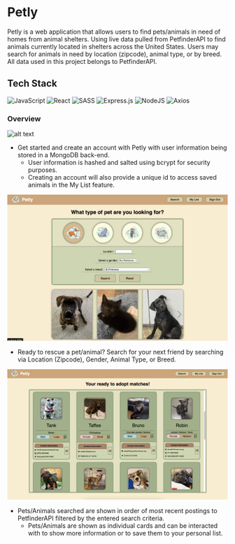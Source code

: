 # Petly
Petly is a web application that allows users to find pets/animals in need of homes from animal shelters. Using live data pulled from PetfinderAPI to find animals currently located in shelters across the United States. Users may search for animals in need by location (zipcode), animal type, or by breed. All data used in this project belongs to PetfinderAPI.

## Tech Stack
![JavaScript](https://img.shields.io/badge/javascript-%23323330.svg?style=for-the-badge&logo=javascript&logoColor=%23F7DF1E)
![React](https://img.shields.io/badge/react-%2320232a.svg?style=for-the-badge&logo=react&logoColor=%2361DAFB)
![SASS](https://img.shields.io/badge/SASS-hotpink.svg?style=for-the-badge&logo=SASS&logoColor=white)
![Express.js](https://img.shields.io/badge/express.js-%23404d59.svg?style=for-the-badge&logo=express&logoColor=%2361DAFB)
![NodeJS](https://img.shields.io/badge/node.js-6DA55F?style=for-the-badge&logo=node.js&logoColor=white)
![Axios](https://img.shields.io/badge/-Axios-671ddf?logo=axios&logoColor=black&style=for-the-badge)

### Overview

![alt text](https://github.com/bxandrew/Petly/blob/main/readmepics/landing.png)
- Get started and create an account with Petly with user information being stored in a MongoDB back-end. 
  - User information is hashed and salted using bcrypt for security purposes. 
  - Creating an account will also provide a unique id to access saved animals in the My List feature.

![alt text](https://github.com/bxandrew/Petly/blob/main/readmepics/search.png)
- Ready to rescue a pet/animal? Search for your next friend by searching via Location (Zipcode), Gender, Animal Type, or Breed. 

![alt text](https://github.com/bxandrew/Petly/blob/main/readmepics/searchresults1.png)
- Pets/Animals searched are shown in order of most recent postings to PetfinderAPI filtered by the entered search criteria. 
  - Pets/Animals are shown as individual cards and can be interacted with to show more information or to save them to your personal list. 
